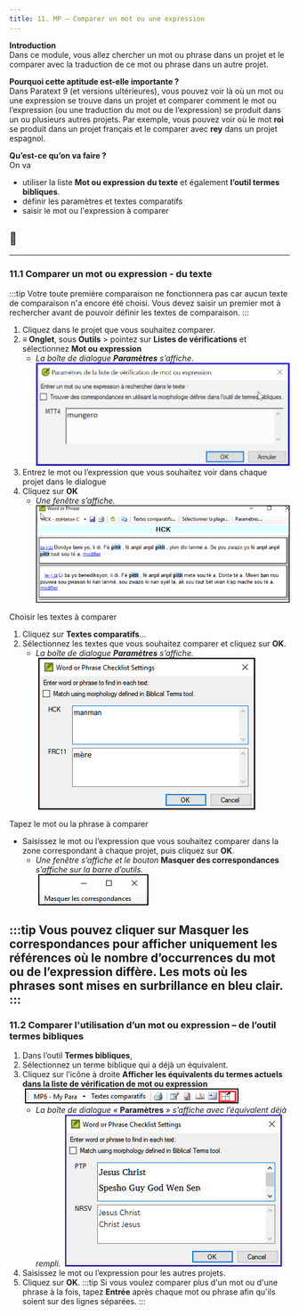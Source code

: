 ```yaml
---
title: 11. MP – Comparer un mot ou une expression
---
```

**Introduction**  
Dans ce module, vous allez chercher un mot ou phrase dans un projet et le comparer avec la traduction de ce mot ou phrase dans un autre projet.

**​Pourquoi cette aptitude est-elle importante ?**  
Dans Paratext 9 (et versions ultérieures), vous pouvez voir là où un mot ou une expression se trouve dans un projet et comparer comment le mot ou l’expression (ou une traduction du mot ou de l’expression) se produit dans un ou plusieurs autres projets. Par exemple, vous pouvez voir où le mot **roi** se produit dans un projet français et le comparer avec **rey** dans un projet espagnol.

**​Qu’est-ce qu’on va faire ?**  
On va  
- utiliser la liste **Mot ou expression** **du texte** et également **l’outil termes bibliques**.
- définir les paramètres et textes comparatifs
- saisir le mot ou l'expression à comparer

## :page_facing_up:

----
### 11.1 Comparer un mot ou expression - du texte
:::tip
Votre toute première comparaison ne fonctionnera pas car aucun texte de comparaison n'a encore été choisi. Vous devez saisir un premier mot à rechercher avant de pouvoir définir les textes de comparaison. 
:::
1. Cliquez dans le projet que vous souhaitez comparer.
1. **≡ Onglet**, sous **Outils** \> pointez sur **Listes de vérifications** et sélectionnez **Mot ou expression**   
     -  *La boîte de dialogue **Paramètres** s’affiche*.
    ![](../media/3fb03892cc41e4564da07d1e39e1ffce.png)
1. Entrez le mot ou l’expression que vous souhaitez voir dans chaque projet dans le dialogue
1. Cliquez sur **OK**  
     -  *Une fenêtre s’affiche.*
    ![](../media/0f0b2496d26a3d67d03adfb7450b6119.png)

Choisir les textes à comparer
1. Cliquez sur **Textes comparatifs**…
1. Sélectionnez les textes que vous souhaitez comparer et cliquez sur **OK**.  
     -  *La boîte de dialogue **Paramètres** s’affiche.*  
    ![](../media/a08fdc3ff01202588a59aad869fb8205.png)

Tapez le mot ou la phrase à comparer
-  Saisissez le mot ou l’expression que vous souhaitez comparer dans la zone correspondant à chaque projet, puis cliquez sur **OK**.  
     -  *Une fenêtre s’affiche et le bouton* **Masquer des correspondances** *s’affiche sur la barre d’outils.*  
    ![](../media/3f6b972b79a76a1cb8ba7556b4e5ce6c.png)

:::tip
Vous pouvez cliquer sur **Masquer les correspondances** pour afficher uniquement les références où le nombre d’occurrences du mot ou de l’expression diffère. Les mots où les phrases sont mises en surbrillance en bleu clair.
:::
----
### 11.2 Comparer l'utilisation d’un mot ou expression – de l’outil termes bibliques

1. Dans l’outil **Termes bibliques**,
1. Sélectionnez un terme biblique qui a déjà un équivalent.
1. Cliquez sur l’icône à droite **Afficher les équivalents du termes actuels dans la liste de vérification de mot ou expression**  
    ![](../media/67ef7214ef1efee6297c23007d09c66e.png)  
     -   *La boîte de dialogue «* **Paramètres** *» s’affiche avec l’équivalent déjà rempli.*
    ![](../media/c58bb284eef0184480a195c3783310cb.png)
1. Saisissez le mot ou l’expression pour les autres projets.
1. Cliquez sur **OK**.
:::tip
Si vous voulez comparer plus d'un mot ou d'une phrase à la fois, tapez **Entrée** après chaque mot ou phrase afin qu'ils soient sur des lignes séparées.
:::